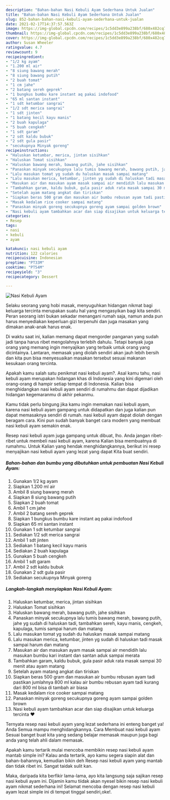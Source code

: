 ```yaml
---
description: "Bahan-bahan Nasi Kebuli Ayam Sederhana Untuk Jualan"
title: "Bahan-bahan Nasi Kebuli Ayam Sederhana Untuk Jualan"
slug: 852-bahan-bahan-nasi-kebuli-ayam-sederhana-untuk-jualan
date: 2021-02-17T14:37:57.563Z
image: https://img-global.cpcdn.com/recipes/1c5dd3e899a238bf/680x482cq70/nasi-kebuli-ayam-foto-resep-utama.jpg
thumbnail: https://img-global.cpcdn.com/recipes/1c5dd3e899a238bf/680x482cq70/nasi-kebuli-ayam-foto-resep-utama.jpg
cover: https://img-global.cpcdn.com/recipes/1c5dd3e899a238bf/680x482cq70/nasi-kebuli-ayam-foto-resep-utama.jpg
author: Susan Wheeler
ratingvalue: 4.7
reviewcount: 9
recipeingredient:
- "1/2 kg ayam"
- "1.200 ml air"
- "8 siung bawang merah"
- "8 siung bawang putih"
- "2 buah tomat"
- "1 cm jahe"
- "2 batang sereh geprek"
- "1 bungkus bumbu kare instant aq pakai indofood"
- "65 ml santan instant"
- "1 sdt ketumbar sangrai"
- "1/2 sdt merica sangrai"
- "1 sdt jinten"
- "1 batang kecil kayu manis"
- "2 buah kapulaga"
- "5 buah cengkeh"
- "1 sdt garam"
- "2 sdt kaldu bubuk"
- "2 sdt gula pasir"
- "secukupnya Minyak goreng"
recipeinstructions:
- "Haluskan ketumbar, merica, jintan sisihkan"
- "Haluskan Tomat sisihkan"
- "Haluskan bawang merah, bawang putih, jahe sisihkan"
- "Panaskan minyak secukupnya lalu tumis bawang merah, bawang putih, jahe yg sudah di haluskan tadi, tambahkan sereh, kayu manis, cengkeh, kapulaga, tumis sampai harum dan matang"
- "Lalu masukan tomat yg sudah du haluskan masak sampai matang"
- "Lalu masukan merica, ketumbar, jinten yg sudah di haluskan tadi masak sampai harum dan matang"
- "Masukan air dan masukan ayam masak sampai air mendidih lalu masukan bumbu kari instant dan santan aduk sampai merata"
- "Tambahkan garam, kaldu bubuk, gula pasir aduk rata masak sampai 30 menit atau ayam matang"
- "Setelah ayam matang angkat dan tiriskan"
- "Siapkan beras 500 gram dan masukan air bumbu rebusan ayam tadi pastikan jumlahnya 800 ml kalau air bumbu rebusan ayam tadi kurang dari 800 ml bisa di tambah air biasa"
- "Masak kedalam rice cooker sampai matang"
- "Panaskan minyak goreng secukupnya goreng ayam sampai golden brown"
- "Nasi kebuli ayam tambahkan acar dan siap disajikan untuk keluarga tercinta ❤"
categories:
- Resep
tags:
- nasi
- kebuli
- ayam

katakunci: nasi kebuli ayam 
nutrition: 122 calories
recipecuisine: Indonesian
preptime: "PT33M"
cooktime: "PT54M"
recipeyield: "3"
recipecategory: Dessert

---
```



![Nasi Kebuli Ayam](https://img-global.cpcdn.com/recipes/1c5dd3e899a238bf/680x482cq70/nasi-kebuli-ayam-foto-resep-utama.jpg)

Selaku seorang yang hobi masak, menyuguhkan hidangan nikmat bagi keluarga tercinta merupakan suatu hal yang mengasyikan bagi kita sendiri. Peran seorang istri bukan sekadar menangani rumah saja, namun anda pun harus menyediakan keperluan gizi terpenuhi dan juga masakan yang dimakan anak-anak harus enak.

Di waktu  saat ini, kalian memang dapat mengorder panganan yang sudah jadi tanpa harus ribet mengolahnya terlebih dahulu. Tetapi banyak juga orang yang memang ingin menyajikan yang terbaik untuk orang yang dicintainya. Lantaran, memasak yang diolah sendiri akan jauh lebih bersih dan kita pun bisa menyesuaikan masakan tersebut sesuai makanan kesukaan orang tercinta. 



Apakah kamu salah satu penikmat nasi kebuli ayam?. Asal kamu tahu, nasi kebuli ayam merupakan hidangan khas di Indonesia yang kini digemari oleh orang-orang di hampir setiap tempat di Indonesia. Kalian bisa menghidangkan nasi kebuli ayam sendiri di rumahmu dan dapat dijadikan hidangan kegemaranmu di akhir pekanmu.

Kamu tidak perlu bingung jika kamu ingin memakan nasi kebuli ayam, karena nasi kebuli ayam gampang untuk didapatkan dan juga kalian pun dapat memasaknya sendiri di rumah. nasi kebuli ayam dapat diolah dengan beragam cara. Kini pun sudah banyak banget cara modern yang membuat nasi kebuli ayam semakin enak.

Resep nasi kebuli ayam juga gampang untuk dibuat, lho. Anda jangan ribet-ribet untuk membeli nasi kebuli ayam, karena Kalian bisa membuatnya di rumahmu. Untuk Kalian yang hendak menghidangkannya, berikut ini resep menyajikan nasi kebuli ayam yang lezat yang dapat Kita buat sendiri.

<!--inarticleads1-->

##### Bahan-bahan dan bumbu yang dibutuhkan untuk pembuatan Nasi Kebuli Ayam:

1. Gunakan 1/2 kg ayam
1. Siapkan 1.200 ml air
1. Ambil 8 siung bawang merah
1. Siapkan 8 siung bawang putih
1. Siapkan 2 buah tomat
1. Ambil 1 cm jahe
1. Ambil 2 batang sereh geprek
1. Siapkan 1 bungkus bumbu kare instant aq pakai indofood
1. Siapkan 65 ml santan instant
1. Gunakan 1 sdt ketumbar sangrai
1. Sediakan 1/2 sdt merica sangrai
1. Ambil 1 sdt jinten
1. Sediakan 1 batang kecil kayu manis
1. Sediakan 2 buah kapulaga
1. Gunakan 5 buah cengkeh
1. Ambil 1 sdt garam
1. Ambil 2 sdt kaldu bubuk
1. Gunakan 2 sdt gula pasir
1. Sediakan secukupnya Minyak goreng




<!--inarticleads2-->

##### Langkah-langkah menyiapkan Nasi Kebuli Ayam:

1. Haluskan ketumbar, merica, jintan sisihkan
1. Haluskan Tomat sisihkan
1. Haluskan bawang merah, bawang putih, jahe sisihkan
1. Panaskan minyak secukupnya lalu tumis bawang merah, bawang putih, jahe yg sudah di haluskan tadi, tambahkan sereh, kayu manis, cengkeh, kapulaga, tumis sampai harum dan matang
1. Lalu masukan tomat yg sudah du haluskan masak sampai matang
1. Lalu masukan merica, ketumbar, jinten yg sudah di haluskan tadi masak sampai harum dan matang
1. Masukan air dan masukan ayam masak sampai air mendidih lalu masukan bumbu kari instant dan santan aduk sampai merata
1. Tambahkan garam, kaldu bubuk, gula pasir aduk rata masak sampai 30 menit atau ayam matang
1. Setelah ayam matang angkat dan tiriskan
1. Siapkan beras 500 gram dan masukan air bumbu rebusan ayam tadi pastikan jumlahnya 800 ml kalau air bumbu rebusan ayam tadi kurang dari 800 ml bisa di tambah air biasa
1. Masak kedalam rice cooker sampai matang
1. Panaskan minyak goreng secukupnya goreng ayam sampai golden brown
1. Nasi kebuli ayam tambahkan acar dan siap disajikan untuk keluarga tercinta ❤




Ternyata resep nasi kebuli ayam yang lezat sederhana ini enteng banget ya! Anda Semua mampu menghidangkannya. Cara Membuat nasi kebuli ayam Sesuai banget buat kita yang sedang belajar memasak maupun juga bagi anda yang telah ahli dalam memasak.

Apakah kamu tertarik mulai mencoba membikin resep nasi kebuli ayam mantab simple ini? Kalau anda tertarik, ayo kamu segera siapin alat dan bahan-bahannya, kemudian bikin deh Resep nasi kebuli ayam yang mantab dan tidak ribet ini. Sangat taidak sulit kan. 

Maka, daripada kita berfikir lama-lama, ayo kita langsung saja sajikan resep nasi kebuli ayam ini. Dijamin kamu tiidak akan nyesel bikin resep nasi kebuli ayam nikmat sederhana ini! Selamat mencoba dengan resep nasi kebuli ayam lezat simple ini di tempat tinggal sendiri,oke!.

